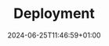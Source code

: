 ---
weight: 999
title: "Deployment"
description: ""
icon: "deployed_code"
date: "2024-06-25T11:46:59+01:00"
lastmod: "2024-06-25T11:46:59+01:00"
draft: false
toc: true
---